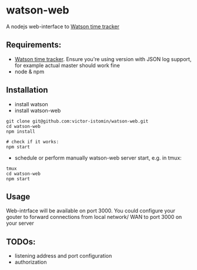 # watson-web

A nodejs web-interface to [Watson time tracker](https://github.com/TailorDev/Watson/)

## Requirements:

 * [Watson time tracker](https://github.com/TailorDev/Watson/). Ensure you're using version with JSON log support, for example actual master should work fine
 * node & npm

## Installation 

 * install watson
 * install watson-web
 ```shell
git clone git@github.com:victor-istomin/watson-web.git
cd watson-web
npm install

# check if it works:
npm start
```

 * schedule or perform manually watson-web server start, e.g. in tmux:
```shell
tmux
cd watson-web
npm start
```

## Usage

Web-intrface will be available on port 3000. You could configure your gouter to forward connections from local network/ WAN to port 3000 on your server

## TODOs:

* listening address and port configuration
* authorization

